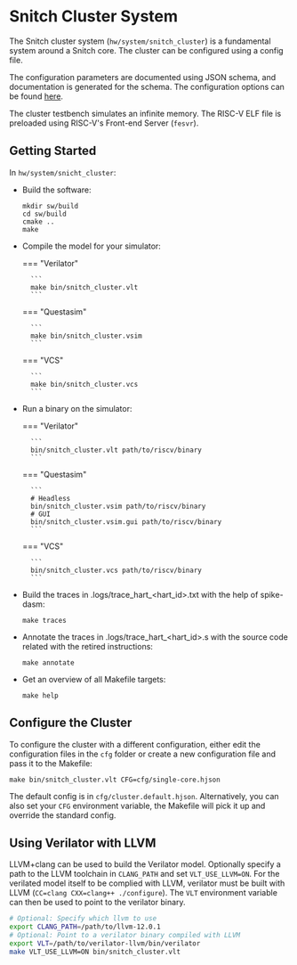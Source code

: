 # Snitch Cluster System

The Snitch cluster system (`hw/system/snitch_cluster`) is a fundamental system
around a Snitch core. The cluster can be configured using a config file.

The configuration parameters are documented using JSON schema, and documentation
is generated for the schema. The configuration options can be found [here](../../../schema-doc/snitch_cluster/).

The cluster testbench simulates an infinite memory. The RISC-V ELF file is
preloaded using RISC-V's Front-end Server (`fesvr`).

## Getting Started

In `hw/system/snicht_cluster`:

- Build the software:
    ```
    mkdir sw/build
    cd sw/build
    cmake ..
    make
    ```
- Compile the model for your simulator:

    === "Verilator"

        ```
        make bin/snitch_cluster.vlt
        ```

    === "Questasim"

        ```
        make bin/snitch_cluster.vsim
        ```

    === "VCS"

        ```
        make bin/snitch_cluster.vcs
        ```

- Run a binary on the simulator:

    === "Verilator"

        ```
        bin/snitch_cluster.vlt path/to/riscv/binary
        ```

    === "Questasim"

        ```
        # Headless
        bin/snitch_cluster.vsim path/to/riscv/binary
        # GUI
        bin/snitch_cluster.vsim.gui path/to/riscv/binary
        ```

    === "VCS"

        ```
        bin/snitch_cluster.vcs path/to/riscv/binary
        ```

- Build the traces in .logs/trace_hart_<hart_id>.txt with the help of spike-dasm:
    ```
    make traces
    ```

- Annotate the traces in .logs/trace_hart_<hart_id>.s with the source code related with the retired instructions:
    ```
    make annotate
    ```

- Get an overview of all Makefile targets:
    ```
    make help
    ```

## Configure the Cluster

To configure the cluster with a different configuration, either edit the
configuration files in the `cfg` folder or create a new configuration file and
pass it to the Makefile:

```
make bin/snitch_cluster.vlt CFG=cfg/single-core.hjson
```

The default config is in `cfg/cluster.default.hjson`. Alternatively, you can also
set your `CFG` environment variable, the Makefile will pick it up and override
the standard config.


## Using Verilator with LLVM

LLVM+clang can be used to build the Verilator model. Optionally specify a path
to the LLVM toolchain in `CLANG_PATH` and set `VLT_USE_LLVM=ON`.
For the verilated model itself to be complied with LLVM, verilator must be built
with LLVM (`CC=clang CXX=clang++ ./configure`). The `VLT` environment variable
can then be used to point to the verilator binary.

```bash
# Optional: Specify which llvm to use
export CLANG_PATH=/path/to/llvm-12.0.1
# Optional: Point to a verilator binary compiled with LLVM
export VLT=/path/to/verilator-llvm/bin/verilator
make VLT_USE_LLVM=ON bin/snitch_cluster.vlt
```
